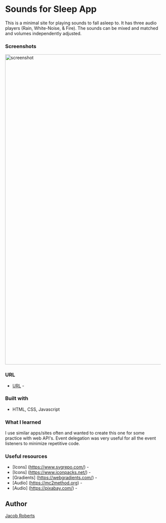 # Sounds for Sleep App

This is a minimal site for playing sounds to fall asleep to. It has three audio players (Rain, White-Noise, & Fire). The sounds can be mixed and matched and volumes independently adjusted.

### Screenshots

<img width="1000" alt="screenshot" src="https://github.com/jacobrobertsdev/Sounds-for-Sleep/assets/148710064/bb2502e0-ac7d-42f0-bf3e-4a9d11ff7526">

### URL

- [URL](https://jacobrobertsdev.github.io/Sounds-for-Sleep/) -

### Built with

- HTML, CSS, Javascript

### What I learned

I use similar apps/sites often and wanted to create this one for some practice with web API's. Event delegation was very useful for all the event listeners to minimize repetitive code.

### Useful resources

- [Icons] (https://www.svgrepo.com/) -
- [Icons] (https://www.iconpacks.net/) -
- [Gradients] (https://webgradients.com/) -
- [Audio] (https://mc2method.org) -
- [Audio] (https://pixabay.com/) -

## Author

[Jacob Roberts](https://www.github.com.jacobrobertsdev)
